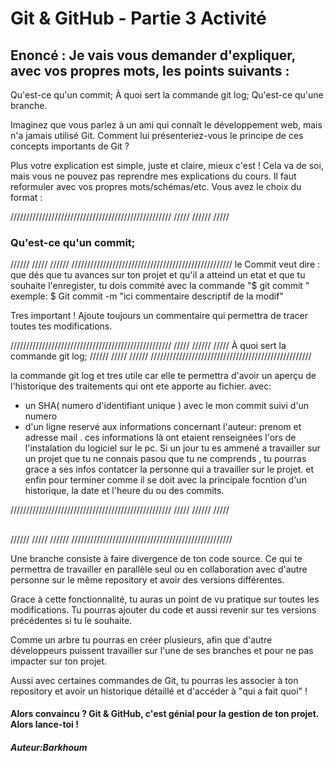 <h1>Git & GitHub - Partie 3 Activité</h1>

<h2>Enoncé : Je vais vous demander d'expliquer, avec vos propres mots, les points suivants : </h2>

<p>Qu'est-ce qu'un commit;
À quoi sert la commande git log;
Qu'est-ce qu'une branche.</p>

<p>Imaginez que vous parlez à un ami qui connaît le développement web, mais n'a jamais utilisé Git. Comment lui présenteriez-vous le principe de ces concepts importants de Git ?</p>

<p>Plus votre explication est simple, juste et claire, mieux c'est ! Cela va de soi, mais vous ne pouvez pas reprendre mes explications du cours. Il faut reformuler avec vos propres mots/schémas/etc. Vous avez le choix du format :</p>

///////////////////////////////////////////////////
/////										 //////
///// <h3> Qu'est-ce qu'un commit; </h3>     //////
/////                                        //////
///////////////////////////////////////////////////
  le Commit veut dire : que dés que tu avances sur ton projet et qu'il a atteind un etat et que tu souhaite l'enregister, tu dois commité avec la commande "$ git commit "<br>
  exemple:  $ Git commit -m "ici commentaire descriptif de la modif"<br>

  Tres important ! Ajoute toujours un commentaire qui permettra de tracer toutes tes modifications.










///////////////////////////////////////////////////
/////										 //////
/////  À quoi sert la commande git log;      //////
/////                                        //////
///////////////////////////////////////////////////

la commande git log et tres utile car elle te permettra d'avoir un aperçu de l'historique des traitements qui ont ete apporte au fichier.
avec:
- un SHA( numero d'identifiant unique ) avec le mon commit suivi d'un numero 
- d'un ligne reservé aux informations concernant l'auteur: prenom et adresse mail . ces informations là ont etaient renseignées l'ors de l'instalation du logiciel sur le pc. Si un jour tu es ammené a travailler sur un projet que tu ne connais pasou que tu ne comprends , tu pourras grace a ses infos contatcer la personne qui a travailler sur le projet.
et enfin pour terminer comme il se doit avec la principale focntion d'un historique, la date et l'heure du ou des commits.












///////////////////////////////////////////////////
/////										 //////
/////  <h2> 
</h2>   //////
/////                                        //////
///////////////////////////////////////////////////

<p>Une branche consiste à faire divergence de ton code source. Ce qui te permettra de travailler en parallèle seul ou en collaboration  avec d'autre personne sur le même repository et avoir des versions différentes. <br>

Grace à cette fonctionnalité, tu auras un point de vu pratique sur toutes les modifications. Tu pourras ajouter du code et aussi revenir sur tes versions précédentes si tu le souhaite.<br>

Comme un arbre tu pourras en créer plusieurs, afin que d'autre développeurs puissent travailler sur l'une de ses branches et pour ne pas impacter sur ton projet.<br>

Aussi avec certaines commandes de Git, tu pourras les associer à ton repository et avoir un historique détaillé et d'accéder  à "qui a fait quoi" !  </p>

<h4>Alors convaincu ? Git & GitHub, c'est génial pour la gestion de ton projet. Alors lance-toi !</h4>


<h5>Auteur:Barkhoum </h5>








